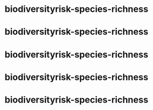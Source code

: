 # biodiversityrisk-species-richness
# biodiversityrisk-species-richness
# biodiversityrisk-species-richness
# biodiversityrisk-species-richness
# biodiversityrisk-species-richness
